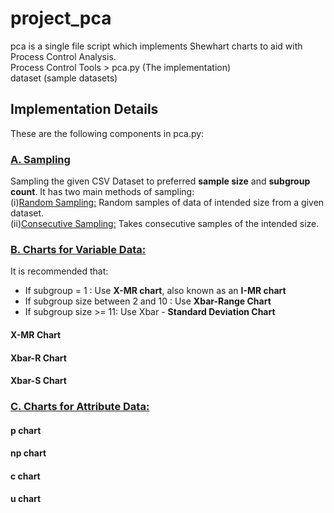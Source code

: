 # project_pca
pca is a single file script which implements Shewhart charts to aid with Process Control Analysis. <br>
Process Control Tools > pca.py (The implementation) <br>
dataset (sample datasets) <br>

## Implementation Details
These are the following components in pca.py:

### <ins>**A. Sampling**</ins>
Sampling the given CSV Dataset to preferred **sample size** and **subgroup count**. It has two main methods of sampling:<br>
(i)<ins>Random Sampling:</ins>  Random samples of data of intended size from  a given dataset.<br>
(ii)<ins>Consecutive Sampling:</ins> Takes consecutive samples of the intended size.

### <ins>**B. Charts for Variable Data:**<ins>
It is recommended that:
 - If subgroup = 1 : Use **X-MR chart**, also known as an **I-MR chart**
 - If subgroup size between 2 and 10 : Use **Xbar-Range Chart**
 - If subgroup size >= 11: Use Xbar - **Standard Deviation Chart**

#### **X-MR Chart**

#### **Xbar-R Chart**

#### **Xbar-S Chart**

### <ins>**C. Charts for Attribute Data:**<ins>

#### **p chart**

#### **np chart**

#### **c chart**

#### **u chart**
   
   
  

